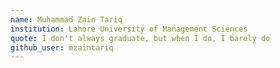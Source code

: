 ```yaml
---
name: Muhammad Zain Tariq
institution: Lahore University of Management Sciences
quote: I don't always graduate, but when I do, I barely do
github_user: mzaintariq
---
```

